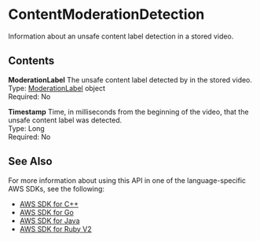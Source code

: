 # ContentModerationDetection<a name="API_ContentModerationDetection"></a>

Information about an unsafe content label detection in a stored video\.

## Contents<a name="API_ContentModerationDetection_Contents"></a>

 **ModerationLabel**   <a name="rekognition-Type-ContentModerationDetection-ModerationLabel"></a>
The unsafe content label detected by in the stored video\.  
Type: [ModerationLabel](API_ModerationLabel.md) object  
Required: No

 **Timestamp**   <a name="rekognition-Type-ContentModerationDetection-Timestamp"></a>
Time, in milliseconds from the beginning of the video, that the unsafe content label was detected\.  
Type: Long  
Required: No

## See Also<a name="API_ContentModerationDetection_SeeAlso"></a>

For more information about using this API in one of the language\-specific AWS SDKs, see the following:
+  [AWS SDK for C\+\+](https://docs.aws.amazon.com/goto/SdkForCpp/rekognition-2016-06-27/ContentModerationDetection) 
+  [AWS SDK for Go](https://docs.aws.amazon.com/goto/SdkForGoV1/rekognition-2016-06-27/ContentModerationDetection) 
+  [AWS SDK for Java](https://docs.aws.amazon.com/goto/SdkForJava/rekognition-2016-06-27/ContentModerationDetection) 
+  [AWS SDK for Ruby V2](https://docs.aws.amazon.com/goto/SdkForRubyV2/rekognition-2016-06-27/ContentModerationDetection) 